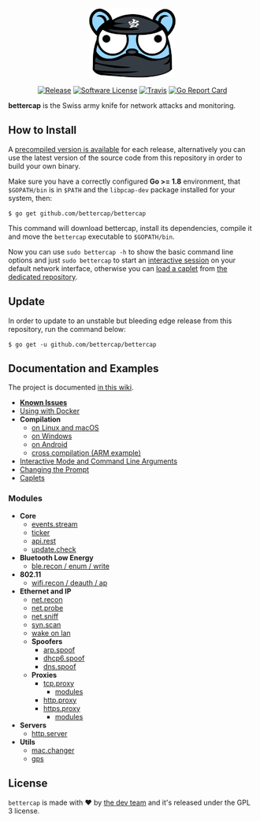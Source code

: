 <p align="center">
  <img alt="BetterCap" src="https://raw.githubusercontent.com/bettercap/media/master/logo.png" height="140" />
  <p align="center">
    <a href="https://github.com/bettercap/bettercap/releases/latest"><img alt="Release" src="https://img.shields.io/github/release/bettercap/bettercap.svg?style=flat-square"></a>
    <a href="https://github.com/bettercap/bettercap/blob/master/LICENSE.md"><img alt="Software License" src="https://img.shields.io/badge/license-GPL3-brightgreen.svg?style=flat-square"></a>
    <a href="https://travis-ci.org/bettercap/bettercap"><img alt="Travis" src="https://img.shields.io/travis/bettercap/bettercap/master.svg?style=flat-square"></a>
    <a href="https://goreportcard.com/report/github.com/bettercap/bettercap"><img alt="Go Report Card" src="https://goreportcard.com/badge/github.com/bettercap/bettercap?style=flat-square&fuckgithubcache=1"></a>
  </p>
</p>

**bettercap** is the Swiss army knife for network attacks and monitoring.

## How to Install

A [precompiled version is available](https://github.com/bettercap/bettercap/releases) for each release, alternatively you can use the latest version of the source code from this repository in order to build your own binary.

Make sure you have a correctly configured **Go >= 1.8** environment, that `$GOPATH/bin` is in `$PATH` and the `libpcap-dev` package installed for your system, then:

    $ go get github.com/bettercap/bettercap

This command will download bettercap, install its dependencies, compile it and move the `bettercap` executable to `$GOPATH/bin`.

Now you can use `sudo bettercap -h` to show the basic command line options and just `sudo bettercap` to start an 
[interactive session](https://github.com/bettercap/bettercap/wiki/Interactive-Mode) on your default network interface, otherwise you can [load a caplet](https://github.com/bettercap/bettercap/wiki/Caplets) from [the dedicated repository](https://github.com/bettercap/caplets).

## Update

In order to update to an unstable but bleeding edge release from this repository, run the command below:

    $ go get -u github.com/bettercap/bettercap

## Documentation and Examples

The project is documented [in this wiki](https://github.com/bettercap/bettercap/wiki).

* **[Known Issues](https://github.com/bettercap/bettercap/wiki/Known-Issues)**
* [Using with Docker](https://github.com/bettercap/bettercap/wiki/Using-with-Docker)
* **Compilation**
  * [on Linux and macOS](https://github.com/bettercap/bettercap/wiki/Compilation-on-Linux-and-macOS)
  * [on Windows](https://github.com/bettercap/bettercap/wiki/Compilation-on-Windows)
  * [on Android](https://github.com/bettercap/bettercap/wiki/Compilation-on-Android)
  * [cross compilation (ARM example)](https://github.com/bettercap/bettercap/wiki/Cross-Compilation-(-ARM-example-))
* [Interactive Mode and Command Line Arguments](https://github.com/bettercap/bettercap/wiki/Interactive-Mode)
* [Changing the Prompt](https://github.com/bettercap/bettercap/wiki/Changing-the-Prompt)
* [Caplets](https://github.com/bettercap/bettercap/wiki/Caplets)

### Modules

* **Core**
  * [events.stream](https://github.com/bettercap/bettercap/wiki/events.stream)
  * [ticker](https://github.com/bettercap/bettercap/wiki/ticker)
  * [api.rest](https://github.com/bettercap/bettercap/wiki/api.rest)
  * [update.check](https://github.com/bettercap/bettercap/wiki/update.check)
* **Bluetooth Low Energy**
  * [ble.recon / enum / write](https://github.com/bettercap/bettercap/wiki/ble)
* **802.11**
  * [wifi.recon / deauth / ap](https://github.com/bettercap/bettercap/wiki/wifi)
* **Ethernet and IP**
  * [net.recon](https://github.com/bettercap/bettercap/wiki/net.recon)
  * [net.probe](https://github.com/bettercap/bettercap/wiki/net.probe)
  * [net.sniff](https://github.com/bettercap/bettercap/wiki/net.sniff)
  * [syn.scan](https://github.com/bettercap/bettercap/wiki/syn.scan)
  * [wake on lan](https://github.com/bettercap/bettercap/wiki/wol)
  * **Spoofers**
    * [arp.spoof](https://github.com/bettercap/bettercap/wiki/arp.spoof)
    * [dhcp6.spoof](https://github.com/bettercap/bettercap/wiki/dhcp6.spoof)
    * [dns.spoof](https://github.com/bettercap/bettercap/wiki/dns.spoof)
   * **Proxies**
     * [tcp.proxy](https://github.com/bettercap/bettercap/wiki/tcp.proxy)
       * [modules](https://github.com/bettercap/bettercap/wiki/tcp.modules)
     * [http.proxy](https://github.com/bettercap/bettercap/wiki/http.proxy)
     * [https.proxy](https://github.com/bettercap/bettercap/wiki/https.proxy)
       * [modules](https://github.com/bettercap/bettercap/wiki/http.modules)
* **Servers**
  * [http.server](https://github.com/bettercap/bettercap/wiki/http.server)
* **Utils**
  * [mac.changer](https://github.com/bettercap/bettercap/wiki/mac.changer)
  * [gps](https://github.com/bettercap/bettercap/wiki/gps)

## License

`bettercap` is made with ♥  by [the dev team](https://github.com/orgs/bettercap/people) and it's released under the GPL 3 license.
